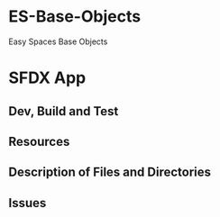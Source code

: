 # ES-Base-Objects
Easy Spaces Base Objects

# SFDX  App

## Dev, Build and Test


## Resources


## Description of Files and Directories


## Issues